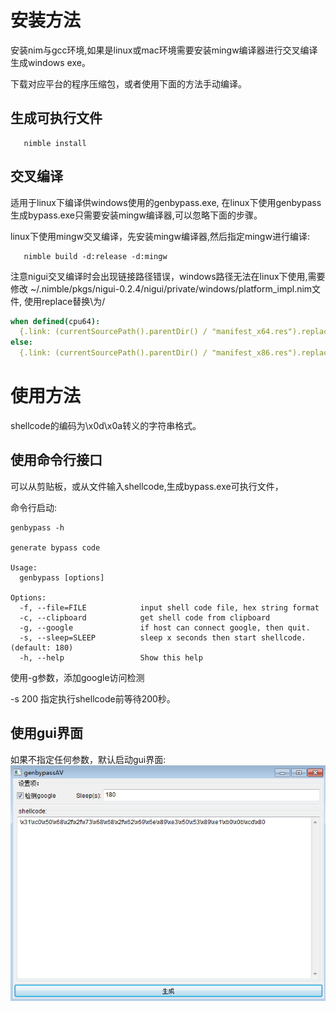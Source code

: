 
# 安装方法
   安装nim与gcc环境,如果是linux或mac环境需要安装mingw编译器进行交叉编译生成windows exe。
   
   下载对应平台的程序压缩包，或者使用下面的方法手动编译。
   
## 生成可执行文件
```shell
   nimble install
```

## 交叉编译
   适用于linux下编译供windows使用的genbypass.exe,
   在linux下使用genbypass生成bypass.exe只需要安装mingw编译器,可以忽略下面的步骤。

   linux下使用mingw交叉编译，先安装mingw编译器,然后指定mingw进行编译:
```shell
   nimble build -d:release -d:mingw 
```
   注意nigui交叉编译时会出现链接路径错误，windows路径无法在linux下使用,需要修改
   ~/.nimble/pkgs/nigui-0.2.4/nigui/private/windows/platform_impl.nim文件,
   使用replace替换\为/
```nim
when defined(cpu64):
  {.link: (currentSourcePath().parentDir() / "manifest_x64.res").replace("\\", "/") .}
else:
  {.link: (currentSourcePath().parentDir() / "manifest_x86.res").replace("\\", "/") .}
```

# 使用方法
   shellcode的编码为\x0d\x0a转义的字符串格式。

## 使用命令行接口
   可以从剪贴板，或从文件输入shellcode,生成bypass.exe可执行文件，

   命令行启动:
```shell
genbypass -h

generate bypass code

Usage:
  genbypass [options] 

Options:
  -f, --file=FILE            input shell code file, hex string format
  -c, --clipboard            get shell code from clipboard
  -g, --google               if host can connect google, then quit.
  -s, --sleep=SLEEP          sleep x seconds then start shellcode. (default: 180)
  -h, --help                 Show this help
```
   使用-g参数，添加google访问检测
   
   -s 200 指定执行shellcode前等待200秒。

## 使用gui界面
   如果不指定任何参数，默认启动gui界面:
   ![gui界面](./resources/gui.png)
   
　　
